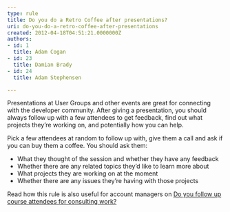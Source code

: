 ```yaml
---
type: rule
title: Do you do a Retro Coffee after presentations?
uri: do-you-do-a-retro-coffee-after-presentations
created: 2012-04-18T04:51:21.0000000Z
authors:
- id: 1
  title: Adam Cogan
- id: 23
  title: Damian Brady
- id: 24
  title: Adam Stephensen

---
```




<span class='intro'> <p>Presentations at User Groups and other events are great for connecting with the developer community. After giving a presentation, you should always follow up with a few attendees to get feedback, find out what projects they’re working on, and potentially how you can help.</p> </span>

<p>Pick a few attendees at random to follow up with, give them a call and ask if you can buy them a coffee. You should ask them&#58; </p>
<ul><li>What they thought of the session and whether they have any feedback</li>
<li>Whether there are any related topics they’d like to learn more about</li>
<li>What projects they are working on at the moment</li>
<li>Whether there are any issues they’re having with those projects</li></ul>
<p>Read how this rule is also useful for account managers on <a href="/Management/RulesToSuccessfulSalesAndAccountManagement/Pages/Follow-up-course-attendees-for-consulting-work.aspx" target="_blank">Do you follow up course attendees for consulting work?</a> <img title="This opens in a New Window" src="/_LAYOUTS/15/Images/SSW/IconNewWindow.png" alt="" /></p>


